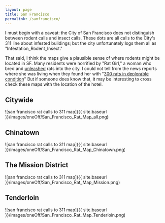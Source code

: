 ```yaml
---
layout: page
title: San Francisco
permalink: /sanfrancisco/
---
```


I must begin with a caveat: the City of San Francisco does not distinguish between rodent calls and insect calls. These dots are all calls to the City's 311 line about infested buildings; but the city unfortunately logs them all as "Infestation_Rodent_Insect." 

That said, I think the maps give a plausible sense of where rodents might be located in SF. Many residents were horrified by "Rat Girl," a woman who bred and [unleashed](http://blog.sfgate.com/stew/2014/05/30/s-f-at-loss-over-rat-girls-rodent-hoarding-video/) rats into the city. I could not tell from the news reports where she was living when they found her with "[300 rats in deplorable condition](http://www.nbcbayarea.com/news/weird/San-Francisco-Woman-Breeds-Rats-Releases-Them-in-City-Parks-261331461.html)" But if someone does know that, it may be interesting to cross check these maps with the location of the hotel.     


## Citywide
![san francisco rat calls to 311 map]({{ site.baseurl }}/images/oneOff/San_Francisco_Rat_Map_all.png) 

## Chinatown
![san francisco rat calls to 311 map]({{ site.baseurl }}/images/oneOff/San_Francisco_Rat_Map_Chinatown.png)

## The Mission District
![san francisco rat calls to 311 map]({{ site.baseurl }}/images/oneOff/San_Francisco_Rat_Map_Mission.png)

## Tenderloin
![san francisco rat calls to 311 map]({{ site.baseurl }}/images/oneOff/San_Francisco_Rat_Map_Tenderloin.png)
